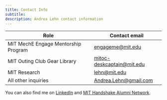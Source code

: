 ```yaml
---
title: Contact Info
subtitle: 
description: Andrea Lehn contact information 
---
```



| Role                                | Contact email             |
|-------------------------------------|---------------------------|
| MIT MechE Engage Mentorship Program | engageme@mit.edu          |
| MIT Outing Club Gear Library        | mitoc-deskcaptain@mit.edu |
| MIT Research                        | lehn@mit.edu              |
| All other inquiries                 | Andrea.Lehn@gmail.com     |

You can also find me on [LinkedIn](https://www.linkedin.com/in/amlehn/) and [MIT Handshake Alumni Network](https://app.joinhandshake.com/stu/users/18825035).
